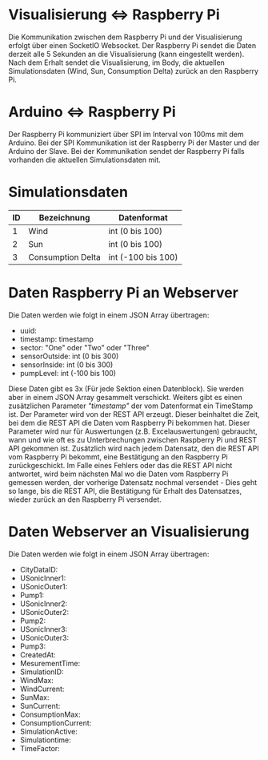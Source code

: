 # Visualisierung <=> Raspberry Pi
Die Kommunikation zwischen dem Raspberry Pi und der Visualisierung erfolgt über einen SocketIO Websocket. Der Raspberry Pi sendet die Daten derzeit alle 5 Sekunden an die Visualisierung (kann eingestellt werden). Nach dem Erhalt sendet die Visualisierung, im Body, die aktuellen Simulationsdaten (Wind, Sun, Consumption Delta) zurück an den Raspberry Pi.

# Arduino <=> Raspberry Pi
Der Raspberry Pi kommuniziert über SPI im Interval von 100ms mit dem Arduino. Bei der SPI Kommunikation ist der Raspberry Pi der Master und der Arduino der Slave. Bei der Kommunikation sendet der Raspberry Pi falls vorhanden die aktuellen Simulationsdaten mit. 

# Simulationsdaten
| ID | Bezeichnung | Datenformat |
|--|--|--|
| 1 | Wind | int (0 bis 100) |
| 2 | Sun | int (0 bis 100) |
| 3 | Consumption Delta | int (-100 bis 100) |

# Daten Raspberry Pi an Webserver
Die Daten werden wie folgt in einem JSON Array übertragen:
* uuid: 
* timestamp: timestamp
* sector: "One" oder "Two" oder "Three"
* sensorOutside: int (0 bis 300)
* sensorInside: int (0 bis 300)
* pumpLevel: int (-100 bis 100)

Diese Daten gibt es 3x (Für jede Sektion einen Datenblock). Sie werden aber in einem JSON Array gesammelt verschickt. Weiters gibt es einen zusätzlichen Parameter _"timestamp"_ der vom Datenformat ein TimeStamp ist. Der Parameter wird von der REST API erzeugt. Dieser beinhaltet die Zeit, bei dem die REST API die Daten vom Raspberry Pi bekommen hat. Dieser Parameter wird nur für Auswertungen (z.B. Excelauswertungen) gebraucht, wann und wie oft es zu Unterbrechungen zwischen Raspberry Pi und REST API gekommen ist.
Zusätzlich wird nach jedem Datensatz, den die REST API vom Raspberry Pi bekommt, eine Bestätigung an den Raspberry Pi zurückgeschickt. Im Falle eines Fehlers oder das die REST API nicht antwortet, wird beim nächsten Mal wo die Daten vom Raspberry Pi gemessen werden, der vorherige Datensatz nochmal versendet - Dies geht so lange, bis die REST API, die Bestätigung für Erhalt des Datensatzes, wieder zurück an den Raspberry Pi versendet.

# Daten Webserver an Visualisierung
Die Daten werden wie folgt in einem JSON Array übertragen:
* CityDataID: 
* USonicInner1: 
* USonicOuter1: 
* Pump1: 
* USonicInner2: 
* USonicOuter2: 
* Pump2: 
* USonicInner3: 
* USonicOuter3: 
* Pump3: 
* CreatedAt: 
* MesurementTime: 
* SimulationID: 
* WindMax: 
* WindCurrent: 
* SunMax: 
* SunCurrent: 
* ConsumptionMax: 
* ConsumptionCurrent: 
* SimulationActive: 
* Simulationtime: 
* TimeFactor: 